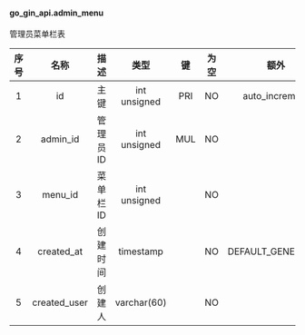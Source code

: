 #### go_gin_api.admin_menu 
管理员菜单栏表

| 序号 |      名称      |  描述   |      类型      |  键  | 为空 |        额外         |        默认值        |
|:--:|:------------:|:-----:|:------------:|:---:|:--:|:-----------------:|:-----------------:|
| 1  |      id      |  主键   | int unsigned | PRI | NO |  auto_increment   |                   |
| 2  |   admin_id   | 管理员ID | int unsigned | MUL | NO |                   |         0         |
| 3  |   menu_id    | 菜单栏ID | int unsigned |     | NO |                   |         0         |
| 4  |  created_at  | 创建时间  |  timestamp   |     | NO | DEFAULT_GENERATED | CURRENT_TIMESTAMP |
| 5  | created_user |  创建人  | varchar(60)  |     | NO |                   |                   |

